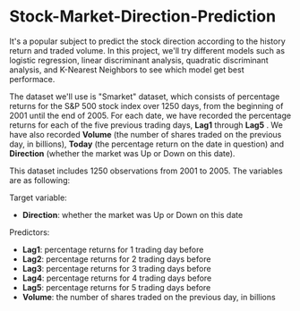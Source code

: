 # Stock-Market-Direction-Prediction

It's a popular subject to predict the stock direction according to the history return and traded volume. In this project, we'll try different models such as logistic regression, linear discriminant analysis, quadratic discriminant analysis, and K-Nearest Neighbors to see which model get best performace.

The dataset we'll use is "Smarket" dataset, which consists of percentage returns for the S&P 500 stock index over 1250 days, from the beginning of 2001 until the end of 2005. For each date, we have recorded the percentage returns for each of the five previous trading days, **Lag1** through **Lag5** . We have also recorded **Volume** (the number of shares traded on the previous day, in billions), **Today** (the percentage return on the date in question) and **Direction** (whether the market was Up or Down on this date).

This dataset includes 1250 observations from 2001 to 2005. The variables are as following:

Target variable:
- **Direction**: whether the market was Up or Down on this date

Predictors:
- **Lag1**: percentage returns for 1 trading day before
- **Lag2**: percentage returns for 2 trading days before
- **Lag3**: percentage returns for 3 trading days before
- **Lag4**: percentage returns for 4 trading days before
- **Lag5**: percentage returns for 5 trading days before
- **Volume**: the number of shares traded on the previous day, in billions
